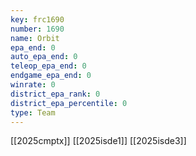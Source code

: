 ```yaml
---
key: frc1690
number: 1690
name: Orbit
epa_end: 0
auto_epa_end: 0
teleop_epa_end: 0
endgame_epa_end: 0
winrate: 0
district_epa_rank: 0
district_epa_percentile: 0
type: Team
---
```

[[2025cmptx]]
[[2025isde1]]
[[2025isde3]]
